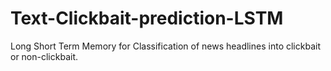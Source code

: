 # Text-Clickbait-prediction-LSTM
Long Short Term Memory for Classification of news headlines into clickbait or non-clickbait.
